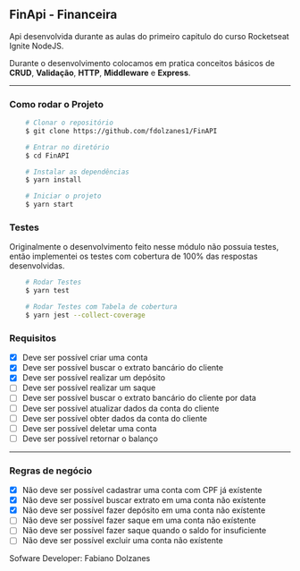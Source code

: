 ## FinApi - Financeira

Api desenvolvida durante as aulas do primeiro capitulo do curso Rocketseat Ignite NodeJS.

Durante o desenvolvimento colocamos em pratica conceitos básicos de **CRUD**, **Validação**, **HTTP**, **Middleware** e **Express**.

---

### Como rodar o Projeto
```bash
    # Clonar o repositório
    $ git clone https://github.com/fdolzanes1/FinAPI

    # Entrar no diretório
    $ cd FinAPI

    # Instalar as dependências
    $ yarn install

    # Iniciar o projeto
    $ yarn start
```

### Testes
Originalmente o desenvolvimento feito nesse módulo não possuia testes, então implementei os testes com cobertura de 100% das respostas desenvolvidas.

```bash
    # Rodar Testes
    $ yarn test

    # Rodar Testes com Tabela de cobertura
    $ yarn jest --collect-coverage
```

### Requisitos

- [x] Deve ser possível criar uma conta
- [x] Deve ser possível buscar o extrato bancário do cliente
- [x] Deve ser possível realizar um depósito
- [ ] Deve ser possível realizar um saque
- [ ] Deve ser possível buscar o extrato bancário do cliente por data
- [ ] Deve ser possível atualizar dados da conta do cliente
- [ ] Deve ser possível obter dados da conta do cliente
- [ ] Deve ser possível deletar uma conta
- [ ] Deve ser possível retornar o balanço

---

### Regras de negócio

- [x] Não deve ser possível cadastrar uma conta com CPF já exístente
- [x] Não deve ser possível buscar extrato em uma conta não exístente
- [x] Não deve ser possível fazer depósito em uma conta não exístente
- [ ] Não deve ser possível fazer saque em uma conta não exístente
- [ ] Não deve ser possível fazer saque quando o saldo for insuficiente
- [ ] Não deve ser possível excluir uma conta não exístente

Sofware Developer: Fabiano Dolzanes
